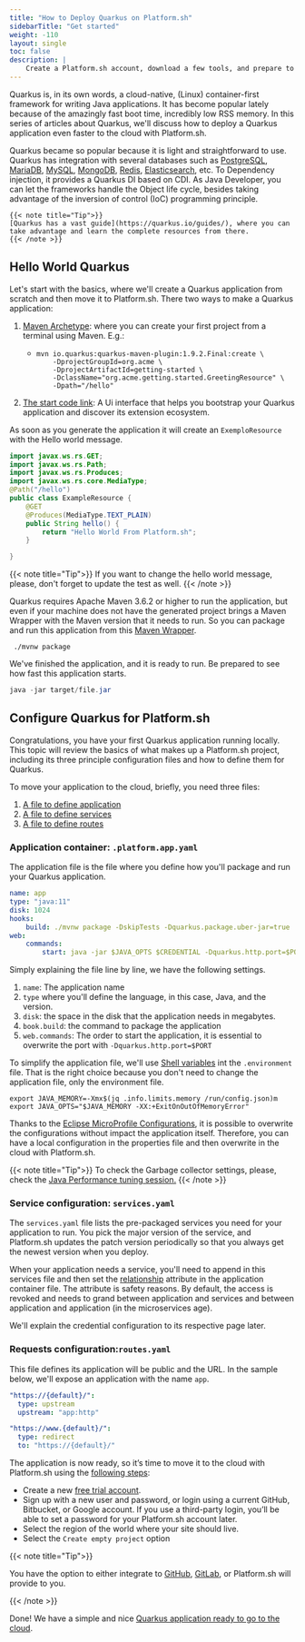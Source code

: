 ```yaml
---
title: "How to Deploy Quarkus on Platform.sh"
sidebarTitle: "Get started"
weight: -110
layout: single
toc: false
description: |
    Create a Platform.sh account, download a few tools, and prepare to deploy Quarkus.
---
```



Quarkus is, in its own words, a cloud-native, (Linux) container-first framework for writing Java applications. It has become popular lately because of the amazingly fast boot time, incredibly low RSS memory. In this series of articles about Quarkus, we'll discuss how to deploy a Quarkus application even faster to the cloud with Platform.sh.

Quarkus became so popular because it is light and straightforward to use. Quarkus has integration with several databases such as [PostgreSQL](configuration/services/postgresql.md), [MariaDB](configuration/services/mysql.md), [MySQL](configuration/services/mysql.md), [MongoDB](configuration/services/mongodb.md), [Redis](configuration/services/redis.md), [Elasticsearch](configuration/services/elasticsearch.md), etc. 
To Dependency injection, it provides a Quarkus DI based on CDI. As Java Developer, you can let the frameworks handle the Object life cycle, besides taking advantage of the inversion of control (IoC) programming principle.

```
{{< note title="Tip">}}
[Quarkus has a vast guide](https://quarkus.io/guides/), where you can take advantage and learn the complete resources from there.
{{< /note >}}
```



## Hello World Quarkus



Let's start with the basics, where we'll create a Quarkus application from scratch and then move it to Platform.sh. There two ways to make a Quarkus application:



1. [Maven Archetype](https://quarkus.io/guides/getting-started): where you can create your first project from a terminal using Maven. E.g.:

   * ```
     mvn io.quarkus:quarkus-maven-plugin:1.9.2.Final:create \
         -DprojectGroupId=org.acme \
         -DprojectArtifactId=getting-started \
         -DclassName="org.acme.getting.started.GreetingResource" \
         -Dpath="/hello"
     ```

     

2. [The start code link](https://code.quarkus.io/): A Ui interface that helps you bootstrap your Quarkus application and discover its extension ecosystem.

As soon as you generate the application it will create an  `ExemploResource` with the Hello world message.

```java
import javax.ws.rs.GET;
import javax.ws.rs.Path;
import javax.ws.rs.Produces;
import javax.ws.rs.core.MediaType;
@Path("/hello")
public class ExampleResource {
    @GET
    @Produces(MediaType.TEXT_PLAIN)
    public String hello() {
        return "Hello World From Platform.sh";
    }

}
```

{{< note title="Tip">}}
If you want to change the hello world message, please, don't forget to update the test as well.
{{< /note >}}

Quarkus requires Apache Maven 3.6.2 or higher to run the application, but even if your machine does not have the generated project brings a Maven Wrapper with the Maven version that it needs to run. So you can package and run this application from this [Maven Wrapper](https://www.baeldung.com/maven-wrapper).

```shell
 ./mvnw package
```

We've finished the application, and it is ready to run. Be prepared to see how fast this application starts.

```java
java -jar target/file.jar
```



## Configure Quarkus for Platform.sh

Congratulations, you have your first Quarkus application running locally. This topic will review the basics of what makes up a Platform.sh project, including its three principle configuration files and how to define them for Quarkus.

To move your application to the cloud, briefly, you need three files: 

1. [A file to define application](configuration/app/_index.md)
2. [A file to define services](configuration/services/_index.md)
3. [A file to define routes](configuration/routes/_index.md)

### Application container: `.platform.app.yaml`

The application file is the file where you define how you'll package and run your Quarkus application.

```yaml
name: app
type: "java:11"
disk: 1024
hooks:
    build: ./mvnw package -DskipTests -Dquarkus.package.uber-jar=true
web:
    commands:
        start: java -jar $JAVA_OPTS $CREDENTIAL -Dquarkus.http.port=$PORT target/file.jar
```

Simply explaining the file line by line, we have the following settings.

1. `name`: The application name
2. `type` where you'll define the language, in this case, Java, and the version.
3. `disk`: the space in the disk that the application needs in megabytes.
4. `book.build`: the command to package the application
5. `web.commands`: The order to start the application, it is essential to overwrite the port with `-Dquarkus.http.port=$PORT`

To simplify the application file, we'll use [Shell variables](https://docs.platform.sh/development/variables.html#shell-variables) int the  `.environment` file. That is the right choice because you don't need to change the application file, only the environment file.

```she
export JAVA_MEMORY=-Xmx$(jq .info.limits.memory /run/config.json)m
export JAVA_OPTS="$JAVA_MEMORY -XX:+ExitOnOutOfMemoryError"
```

Thanks to the [Eclipse MicroProfile Configurations](https://github.com/eclipse/microprofile-config), it is possible to overwrite the configurations without impact the application itself. Therefore, you can have a local configuration in the properties file and then overwrite in the cloud with Platform.sh.

{{< note title="Tip">}}
To check the Garbage collector settings, please, check the [Java Performance tuning session.](languages/java/tuning.md)
{{< /note >}}


### Service configuration: `services.yaml`

The `services.yaml` file lists the pre-packaged services you need for your application to run. You pick the major version of the service, and Platform.sh updates the patch version periodically so that you always get the newest version when you deploy.

When your application needs a service, you'll need to append in this services file and then set the [relationship](configuration/app/relationships.md) attribute in the application container file. The attribute is safety reasons. By default, the access is revoked and needs to grand between application and services and between application and application (in the microservices age).

We'll explain the credential configuration to its respective page later.

### Requests configuration:`routes.yaml`

This file defines its application will be public and the URL. In the sample below, we'll expose an application with the name `app`. 

```yaml
"https://{default}/":
  type: upstream
  upstream: "app:http"

"https://www.{default}/":
  type: redirect
  to: "https://{default}/"
```

The application is now ready, so it’s time to move it to the cloud with Platform.sh using the [following steps](https://docs.platform.sh/gettingstarted/first-project.html):

- Create a new [free trial account](gettingstarted/introduction/template/create-project.md).
- Sign up with a new user and password, or login using a current GitHub, Bitbucket, or Google account. If you use a third-party login, you’ll be able to set a password for your Platform.sh account later.
- Select the region of the world where your site should live.
- Select the `Create empty project` option

{{< note title="Tip">}}

You have the option to either integrate to [GitHub](integrations/source/github.md), [GitLab](integrations/source/gitlab.md), or Platform.sh will provide to you. 

{{< /note >}}

Done! We have a simple and nice [Quarkus application ready to go to the cloud](https://github.com/platformsh-templates/quarkus).